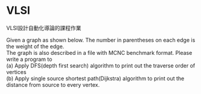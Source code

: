 # VLSI

VLSI設計自動化導論的課程作業  

Given a graph as shown below. The number in parentheses on each edge is the weight of the edge.  
The graph is also described in a file with MCNC benchmark format. Please write a program to   
(a) Apply DFS(depth first search) algorithm to print out the traverse order of vertices   
(b) Apply single source shortest path(Dijkstra) algorithm to print out the distance from source to every vertex.  
